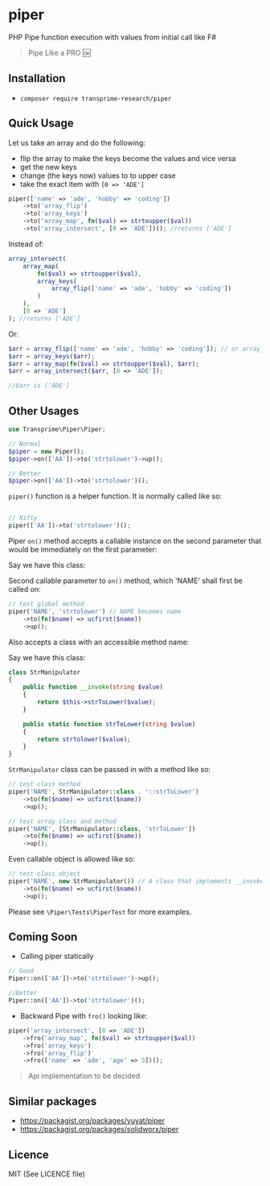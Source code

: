 # piper
PHP Pipe function execution with values from initial call like F#
> Pipe Like a PRO :ok:

## Installation

- `composer require transprime-research/piper`

## Quick Usage

Let us take an array and do the following:

- flip the array to make the keys become the values and vice versa
- get the new keys
- change (the keys now) values to to upper case
- take the exact item with `[0 => 'ADE']`
 
```php
piper(['name' => 'ade', 'hobby' => 'coding'])
    ->to('array_flip')
    ->to('array_keys')
    ->to('array_map', fn($val) => strtoupper($val))
    ->to('array_intersect', [0 => 'ADE'])(); //returns ['ADE']
```

Instead of:

```php
array_intersect(
    array_map(
        fn($val) => strtoupper($val),
        array_keys(
            array_flip(['name' => 'ade', 'hobby' => 'coding'])
        )
    ),
    [0 => 'ADE']
); //returns ['ADE']
```

Or:

```php
$arr = array_flip(['name' => 'ade', 'hobby' => 'coding']); // or array_values
$arr = array_keys($arr);
$arr = array_map(fn($val) => strtoupper($val), $arr);
$arr = array_intersect($arr, [0 => 'ADE']);

//$arr is ['ADE']
```

## Other Usages

```php
use Transprime\Piper\Piper;

// Normal
$piper = new Piper();
$piper->on(['AA'])->to('strtolower')->up();

// Better
$piper->on(['AA'])->to('strtolower')();

```

`piper()` function is a helper function. It is normally called like so:

```php

// Nifty
piper(['AA'])->to('strtolower')();
```

Piper `on()` method accepts a callable instance on the second parameter that would be immediately on the first parameter: 

Say we have this class:

Second callable parameter to `on()` method, which 'NAME' shall first be called on:

```php
// test global method
piper('NAME', 'strtolower') // NAME becomes name
    ->to(fn($name) => ucfirst($name))
    ->up();
```

Also accepts a class with an accessible method name:

Say we have this class:
```php
class StrManipulator
{
    public function __invoke(string $value)
    {
        return $this->strToLower($value);
    }

    public static function strToLower(string $value)
    {
        return strtolower($value);
    }
}
```

`StrManipulator` class can be passed in with a method like so:

```php
// test class method
piper('NAME', StrManipulator::class . '::strToLower')
    ->to(fn($name) => ucfirst($name))
    ->up();

// test array class and method
piper('NAME', [StrManipulator::class, 'strToLower'])
    ->to(fn($name) => ucfirst($name))
    ->up();
```

Even callable object is allowed like so:

```php
// test class object
piper('NAME', new StrManipulator()) // A class that implements __invoke
    ->to(fn($name) => ucfirst($name))
    ->up();
```

Please see `\Piper\Tests\PiperTest` for more examples.

## Coming Soon

- Calling piper statically
```php
// Good
Piper::on(['AA'])->to('strtolower')->up();

//Better
Piper::on(['AA'])->to('strtolower')();
```

- Backward Pipe with `fro()` looking like:

```php
piper('array_intersect', [0 => 'ADE'])
    ->fro('array_map', fn($val) => strtoupper($val))
    ->fro('array_keys')
    ->fro('array_flip')
    ->fro(['name' => 'ade', 'age' => 5])();
```

> Api implementation to be decided

## Similar packages

- https://packagist.org/packages/yuyat/piper
- https://packagist.org/packages/solidworx/piper

## Licence

MIT (See LICENCE file)